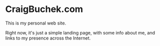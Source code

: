 CraigBuchek.com
===============

This is my personal web site.

Right now, it's just a simple landing page, with some info about me,
and links to my presence across the Internet.
